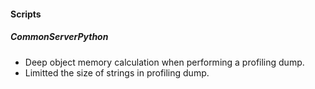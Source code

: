 
#### Scripts
##### CommonServerPython
- Deep object memory calculation when performing a profiling dump.
- Limitted the size of strings in profiling dump.
